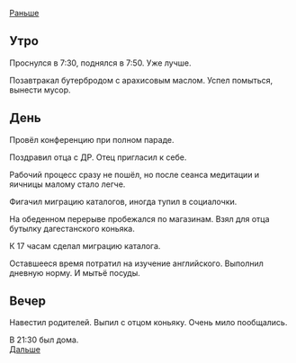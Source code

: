[Раньше](2020.11.02.md)  
## Утро
Проснулся в 7:30, поднялся в 7:50. Уже лучше.

Позавтракал бутербродом с арахисовым маслом. Успел помыться, вынести мусор.
## День
Провёл конференцию при полном параде.

Поздравил отца с ДР. Отец пригласил к себе.

Рабочий процесс сразу не пошёл, но после сеанса медитации и яичницы малому стало легче.

Фигачил миграцию каталогов, иногда тупил в социалочки.

На обеденном перерыве пробежался по магазинам. Взял для отца бутылку дагестанского коньяка.

К 17 часам сделал миграцию каталога.

Оставшееся время потратил на изучение английского. Выполнил дневную норму. И мытьё посуды.
## Вечер
Навестил родителей. Выпил с отцом коньяку. Очень мило пообщались.

В 21:30 был дома.  
[Дальше](2020.11.04.md)